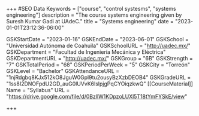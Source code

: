 +++
#SEO Data
Keywords = ["course", "control systesms", "systems engineering"]
description = "The course systems engineering given by Suresh Kumar Gadi at UAdeC."
title = "Systems engineering"
date = "2023-01-01T23:12:36-06:00"

GSKStartDate = "2023-01-16"
GSKEndDate = "2023-06-01"
GSKSchool = "Universidad Autónoma de Coahuila"
GSKSchoolURL = "http://uadec.mx/"
GSKDepartment = "Facultad de Ingeniería Mecánica y Eléctrica"
GSKDepartmentURL = "http://uadec.mx/"
GSKGroup = "6B"
GSKStrength = "7"
GSKTotalPeriod = "68"
GSKPeriodPerWeek = "5"
GSKCity = "Torreón"
GSKLevel = "Bachelor"
GSKAttendanceURL = "1njRdgbq8KJx512kO8JguW0Gpl9tu2ousyBzXzbDEOB4"
GSKGradeURL = "1ss8I2DNOFpdU2GD_auG0lUVvK6lslpjgPqCYOiqzkwQ"
[[CourseMaterial]]
    Name = "Syllabus"
    URL = "https://drive.google.com/file/d/0BzllW1KDpzoLUXl5T18tYmFYSkE/view"

+++